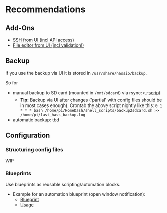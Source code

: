 # Recommendations

## Add-Ons
- [SSH from UI (incl API access)](https://github.com/home-assistant/addons/blob/master/ssh/README.md)
- [File editor from UI (incl validation!)](https://github.com/home-assistant/addons/blob/master/configurator/DOCS.md)
 
## Backup
If you use the backup via UI it is stored in `/usr/share/hassio/backup`. 

So for 
- manual backup to SD card (mounted in `/mnt/sdcard`) via rsync: 👉[script](/shell_scripts/backup2sdcard.sh)
    - **Tip:** Backup via UI after changes ('partial' with config files should be in most cases enough). Crontab the above script nightly like this:
    `0 1 * * * bash /home/pi/HomeDash/shell_scripts/backup2sdcard.sh >> /home/pi/last_hass_backup.log`
- automatic backup: tbd

## Configuration

### Structuring config files
WIP

### Blueprints
Use blueprints as reusable scripting/automation blocks. 

- Example for an automation blueprint (open window notification): 
    - [Blueprint](/blueprints/automations/open_window.yaml)
    - [Usage](/automations/open_windows.yaml)